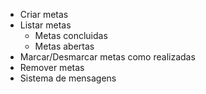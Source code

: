 - Criar metas
- Listar metas
    - Metas concluidas
    - Metas abertas
- Marcar/Desmarcar metas como realizadas
- Remover metas
- Sistema de mensagens